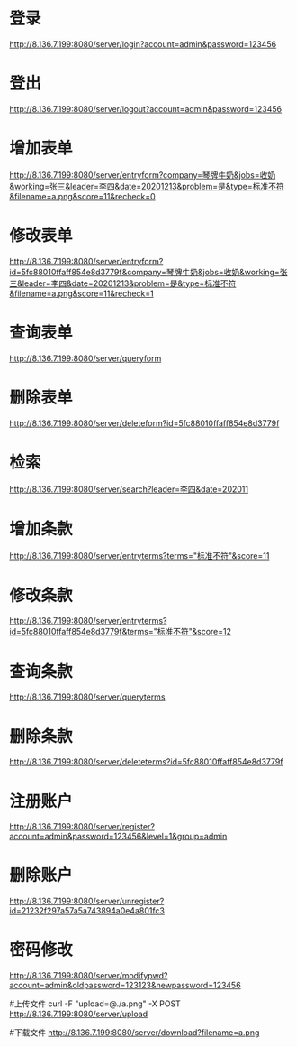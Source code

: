 # 登录
http://8.136.7.199:8080/server/login?account=admin&password=123456

# 登出
http://8.136.7.199:8080/server/logout?account=admin&password=123456

# 增加表单
http://8.136.7.199:8080/server/entryform?company=琴牌牛奶&jobs=收奶&working=张三&leader=李四&date=20201213&problem=是&type=标准不符&filename=a.png&score=11&recheck=0

# 修改表单
http://8.136.7.199:8080/server/entryform?id=5fc88010ffaff854e8d3779f&company=琴牌牛奶&jobs=收奶&working=张三&leader=李四&date=20201213&problem=是&type=标准不符&filename=a.png&score=11&recheck=1

# 查询表单
http://8.136.7.199:8080/server/queryform

# 删除表单
http://8.136.7.199:8080/server/deleteform?id=5fc88010ffaff854e8d3779f

# 检索
http://8.136.7.199:8080/server/search?leader=李四&date=202011

# 增加条款
http://8.136.7.199:8080/server/entryterms?terms="标准不符"&score=11

# 修改条款
http://8.136.7.199:8080/server/entryterms?id=5fc88010ffaff854e8d3779f&terms="标准不符"&score=12

# 查询条款
http://8.136.7.199:8080/server/queryterms

# 删除条款
http://8.136.7.199:8080/server/deleteterms?id=5fc88010ffaff854e8d3779f

# 注册账户
http://8.136.7.199:8080/server/register?account=admin&password=123456&level=1&group=admin

# 删除账户
http://8.136.7.199:8080/server/unregister?id=21232f297a57a5a743894a0e4a801fc3

# 密码修改
http://8.136.7.199:8080/server/modifypwd?account=admin&oldpassword=123123&newpassword=123456

#上传文件
curl -F "upload=@./a.png" -X POST http://8.136.7.199:8080/server/upload

#下载文件
http://8.136.7.199:8080/server/download?filename=a.png
